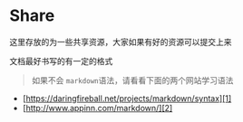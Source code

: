 # Share

这里存放的为一些共享资源，大家如果有好的资源可以提交上来

文档最好书写的有一定的格式



> 如果不会 `markdown`语法，请看看下面的两个网站学习语法

 - [https://daringfireball.net/projects/markdown/syntax][1]
 - [http://www.appinn.com/markdown/][2]


 [1]: https://daringfireball.net/projects/markdown/syntax
 [2]: http://www.appinn.com/markdown/